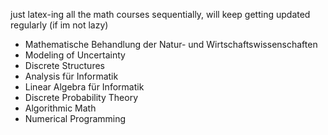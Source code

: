 just latex-ing all the math courses sequentially, will keep getting updated regularly (if im not lazy)

- Mathematische Behandlung der Natur- und Wirtschaftswissenschaften 
- Modeling of Uncertainty 
- Discrete Structures
- Analysis für Informatik
- Linear Algebra für Informatik
- Discrete Probability Theory 
- Algorithmic Math 
- Numerical Programming

